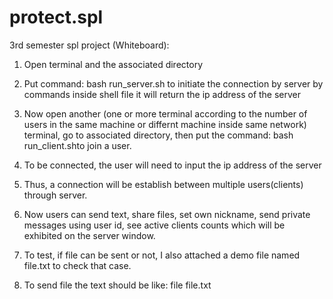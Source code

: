 # protect.spl
3rd semester spl project (Whiteboard):

1. Open terminal and the associated directory

2. Put command: bash run_server.sh to initiate the connection by server by commands inside shell file
  it will return the ip address of the server

3. Now open another (one or more terminal according to the number of users in the same machine or differnt
  machine inside same network) terminal, go to associated directory, 
  then put the command: bash run_client.shto join a user.

4. To be connected, the user will need to input the ip address of the server 

5. Thus, a connection will be establish between multiple users(clients) through server.

6. Now users can send text, share files, set own nickname, send private messages using
   user id, see active clients counts which will be exhibited on the server window.
7. To test, if file can be sent or not, I also attached a demo file named file.txt to check that case.
8. To send file the text should be like:
   file file.txt
   
  

